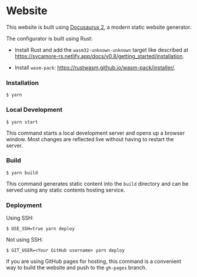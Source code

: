 # Website

This website is built using [Docusaurus 2](https://docusaurus.io/), a modern static website generator.

The configurator is built using Rust:

- Install Rust and add the `wasm32-unknown-unknown` target like described at <https://sycamore-rs.netlify.app/docs/v0.8/getting_started/installation>.

- Install `wasm-pack`: <https://rustwasm.github.io/wasm-pack/installer/>.

### Installation

```
$ yarn
```

### Local Development

```
$ yarn start
```

This command starts a local development server and opens up a browser window. Most changes are reflected live without having to restart the server.

### Build

```
$ yarn build
```

This command generates static content into the `build` directory and can be served using any static contents hosting service.

### Deployment

Using SSH:

```
$ USE_SSH=true yarn deploy
```

Not using SSH:

```
$ GIT_USER=<Your GitHub username> yarn deploy
```

If you are using GitHub pages for hosting, this command is a convenient way to build the website and push to the `gh-pages` branch.
